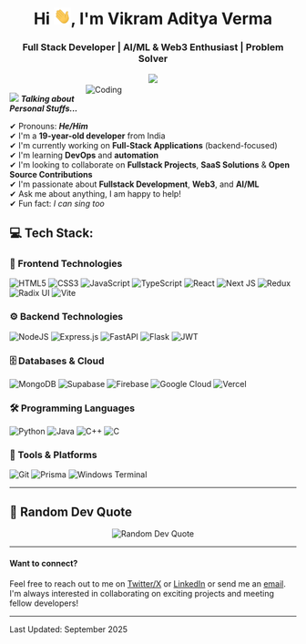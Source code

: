 

<h1 align="center">Hi <img src="https://raw.githubusercontent.com/ABSphreak/ABSphreak/master/gifs/Hi.gif" width="30px">, I'm Vikram Aditya Verma</h1>
<h3 align="center">Full Stack Developer | AI/ML & Web3 Enthusiast | Problem Solver</h3>

<div align="center">
  <img src="https://readme-typing-svg.vercel.app/?lines=Building%20Impactful%20Solutions;Always%20Learning%20%7C%20Always%20Growing;Passionate%20About%20Tech&center=true&width=380&height=50">
</div>




<img align="right" width="370px" alt="Coding" src="https://media.giphy.com/media/3ohs4BSacFKI7A717y/giphy.gif" />

<img width="30px" src="https://media.giphy.com/media/ObNTw8Uzwy6KQ/giphy.gif">&nbsp;**_Talking about Personal Stuffs..._**

✔ Pronouns: **_He/Him_** <br>
✔ I'm a **19-year-old developer** from India<br>
✔ I'm currently working on **Full-Stack Applications** (backend-focused)<br>
✔ I'm learning **DevOps** and **automation**<br>
✔ I'm looking to collaborate on **Fullstack Projects**, **SaaS Solutions** & **Open Source Contributions**<br>
✔ I'm passionate about **Fullstack Development**, **Web3**, and **AI/ML**<br>
✔ Ask me about anything, I am happy to help!<br>
✔ Fun fact: _I can sing too_ <br>


## 💻 Tech Stack:

### 🎨 Frontend Technologies
![HTML5](https://img.shields.io/badge/html5-%23E34F26.svg?style=plastic&logo=html5&logoColor=white) ![CSS3](https://img.shields.io/badge/css3-%231572B6.svg?style=plastic&logo=css3&logoColor=white) ![JavaScript](https://img.shields.io/badge/javascript-%23323330.svg?style=plastic&logo=javascript&logoColor=%23F7DF1E) ![TypeScript](https://img.shields.io/badge/typescript-%23007ACC.svg?style=plastic&logo=typescript&logoColor=white) ![React](https://img.shields.io/badge/react-%2320232a.svg?style=plastic&logo=react&logoColor=%2361DAFB) ![Next JS](https://img.shields.io/badge/Next-black?style=plastic&logo=next.js&logoColor=white) ![Redux](https://img.shields.io/badge/redux-%23593d88.svg?style=plastic&logo=redux&logoColor=white) ![Radix UI](https://img.shields.io/badge/radix%20ui-161618.svg?style=plastic&logo=radix-ui&logoColor=white) ![Vite](https://img.shields.io/badge/vite-%23646CFF.svg?style=plastic&logo=vite&logoColor=white)

### ⚙️ Backend Technologies
![NodeJS](https://img.shields.io/badge/node.js-6DA55F?style=plastic&logo=node.js&logoColor=white) ![Express.js](https://img.shields.io/badge/express.js-%23404d59.svg?style=plastic&logo=express&logoColor=%2361DAFB) ![FastAPI](https://img.shields.io/badge/FastAPI-005571?style=plastic&logo=fastapi) ![Flask](https://img.shields.io/badge/flask-%23000.svg?style=plastic&logo=flask&logoColor=white) ![JWT](https://img.shields.io/badge/JWT-black?style=plastic&logo=JSON%20web%20tokens)

### 🗄️ Databases & Cloud
![MongoDB](https://img.shields.io/badge/MongoDB-%234ea94b.svg?style=plastic&logo=mongodb&logoColor=white) ![Supabase](https://img.shields.io/badge/Supabase-3ECF8E?style=plastic&logo=supabase&logoColor=white) ![Firebase](https://img.shields.io/badge/firebase-a08021?style=plastic&logo=firebase&logoColor=ffcd34) ![Google Cloud](https://img.shields.io/badge/GoogleCloud-%234285F4.svg?style=plastic&logo=google-cloud&logoColor=white) ![Vercel](https://img.shields.io/badge/vercel-%23000000.svg?style=plastic&logo=vercel&logoColor=white)

### 🛠️ Programming Languages
![Python](https://img.shields.io/badge/python-3670A0?style=plastic&logo=python&logoColor=ffdd54) ![Java](https://img.shields.io/badge/java-%23ED8B00.svg?style=plastic&logo=openjdk&logoColor=white) ![C++](https://img.shields.io/badge/c++-%2300599C.svg?style=plastic&logo=c%2B%2B&logoColor=white) ![C](https://img.shields.io/badge/c-%2300599C.svg?style=plastic&logo=c&logoColor=white)

### 🔧 Tools & Platforms
![Git](https://img.shields.io/badge/git-%23F05033.svg?style=plastic&logo=git&logoColor=white) ![Prisma](https://img.shields.io/badge/Prisma-3982CE?style=plastic&logo=Prisma&logoColor=white) ![Windows Terminal](https://img.shields.io/badge/Windows%20Terminal-%234D4D4D.svg?style=plastic&logo=windows-terminal&logoColor=white)

<hr>




## 💭 Random Dev Quote

<div align="center">
  <img src="https://quotes-github-readme.vercel.app/api?type=horizontal&theme=gruvbox" alt="Random Dev Quote" />
</div>

---

#### Want to connect?

Feel free to reach out to me on [Twitter/X](https://x.com/ViXkrm) or [LinkedIn](https://www.linkedin.com/in/vikram-aditya-verma-b80561367/) or send me an [email](mailto:vikramadityaverma87@gmail.com). I'm always interested in collaborating on exciting projects and meeting fellow developers!

---

Last Updated: September 2025
